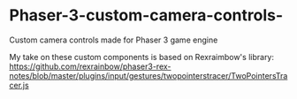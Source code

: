 # Phaser-3-custom-camera-controls-
Custom camera controls made for Phaser 3 game engine 

My take on these custom components is based on Rexraimbow's library: 
https://github.com/rexrainbow/phaser3-rex-notes/blob/master/plugins/input/gestures/twopointerstracer/TwoPointersTracer.js 

